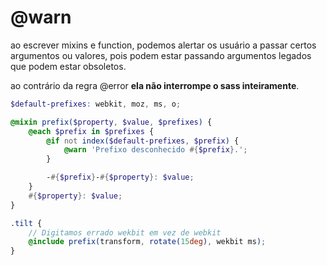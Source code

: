 # @warn

ao escrever mixins e function, podemos alertar os usuário a passar certos argumentos ou valores, pois podem estar passando argumentos legados que podem estar obsoletos.

ao contrário da regra @error **ela não interrompe o sass inteiramente**.

```scss
$default-prefixes: webkit, moz, ms, o;

@mixin prefix($property, $value, $prefixes) {
    @each $prefix in $prefixes {
        @if not index($default-prefixes, $prefix) {
            @warn 'Prefixo desconhecido #{$prefix}.';
        }

        -#{$prefix}-#{$property}: $value;
    }
    #{$property}: $value;
}

.tilt {
    // Digitamos errado wekbit em vez de webkit
    @include prefix(transform, rotate(15deg), wekbit ms);
}